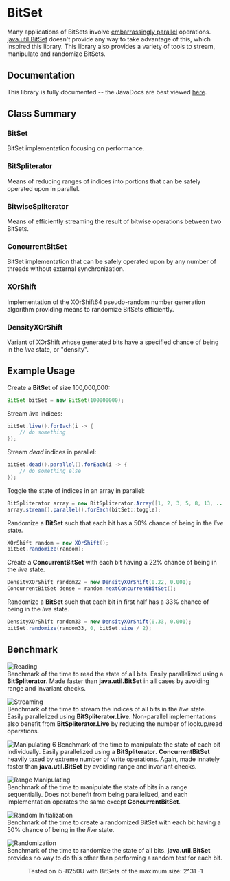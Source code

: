 # BitSet
Many applications of BitSets involve [embarrassingly parallel](https://www.wikipedia.org/wiki/Embarrassingly_parallel) operations. [java.util.BitSet](https://docs.oracle.com/javase/10/docs/api/java/util/BitSet.html) doesn't provide any way to take advantage of this, which inspired this library. This library also provides a variety of tools to stream, manipulate and randomize BitSets.

## Documentation
This library is fully documented -- the JavaDocs are best viewed [here](https://ashouldis.github.io/BitSet/).

## Class Summary

### BitSet
BitSet implementation focusing on performance.

### BitSpliterator
Means of reducing ranges of indices into portions that can be safely operated upon in parallel.

### BitwiseSpliterator
Means of efficiently streaming the result of bitwise operations between two BitSets.

### ConcurrentBitSet
BitSet implementation that can be safely operated upon by any number of threads without external synchronization.

### XOrShift
Implementation of the XOrShift64 pseudo-random number generation algorithm providing means to randomize BitSets efficiently.

### DensityXOrShift
Variant of XOrShift whose generated bits have a specified chance of being in the *live* state, or "density".

## Example Usage

Create a **BitSet** of size 100,000,000:

```java
BitSet bitSet = new BitSet(100000000);
```

Stream *live* indices:

```java
bitSet.live().forEach(i -> {
	// do something
});
```

Stream *dead* indices in parallel:

```java
bitSet.dead().parallel().forEach(i -> {
	// do something else
});
```

Toggle the state of indices in an array in parallel:

```java
BitSpliterator array = new BitSpliterator.Array([1, 2, 3, 5, 8, 13, ...]);
array.stream().parallel().forEach(bitSet::toggle);
```

Randomize a **BitSet** such that each bit has a 50% chance of being in the *live* state.

```java
XOrShift random = new XOrShift();
bitSet.randomize(random);
```

Create a **ConcurrentBitSet** with each bit having a 22% chance of being in the *live* state.

```java
DensityXOrShift random22 = new DensityXOrShift(0.22, 0.001);
ConcurrentBitSet dense = random.nextConcurrentBitSet();
```

Randomize a **BitSet** such that each bit in first half has a 33% chance of being in the *live* state.

```java
DensityXOrShift random33 = new DensityXOrShift(0.33, 0.001);
bitSet.randomize(random33, 0, bitSet.size / 2);
```

## Benchmark
![Reading](https://github.com/ashouldis/BitSet/blob/master/benchmark/benchmark_read.png "\Benchmark_Read")  
Benchmark of the time to read the state of all bits. Easily parallelized using a **BitSpliterator**. Made faster than **java.util.BitSet** in all cases by avoiding range and invariant checks.  

![Streaming](https://github.com/ashouldis/BitSet/blob/master/benchmark/benchmark_stream.png "\Benchmark_Stream")  
Benchmark of the time to stream the indices of all bits in the *live* state. Easily parallelized using **BitSpliterator.Live**. Non-parallel implementations also benefit from **BitSpliterator.Live** by reducing the number of lookup/read operations.  

![Manipulating](https://github.com/ashouldis/BitSet/blob/master/benchmark/benchmark_bit.png "\Benchmark_Bit")  6
Benchmark of the time to manipulate the state of each bit individually. Easily parallelized using a **BitSpliterator**. **ConcurrentBitSet** heavily taxed by extreme number of write operations. Again, made innately faster than **java.util.BitSet** by avoiding range and invariant checks.  

![Range Manipulating](https://github.com/ashouldis/BitSet/blob/master/benchmark/benchmark_range.png "\Benchmark_Range")  
Benchmark of the time to manipulate the state of bits in a range sequentially. Does not benefit from being parallelized, and each implementation operates the same except **ConcurrentBitSet**.  

![Random Initialization](https://github.com/ashouldis/BitSet/blob/master/benchmark/benchmark_random_init.png "\Benchmark_Random_Init")  
Benchmark of the time to create a randomized BitSet with each bit having a 50% chance of being in the *live* state.  

![Randomization](https://github.com/ashouldis/BitSet/blob/master/benchmark/benchmark_randomize.png "\Benchmark_Randomize")  
Benchmark of the time to randomize the state of all bits. **java.util.BitSet** provides no way to do this other than performing a random test for each bit.  

<center>Tested on i5-8250U with BitSets of the maximum size: 2^31 -1</center>